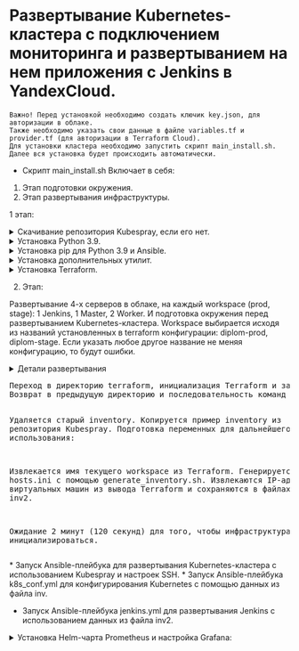 # Развертывание Kubernetes-кластера с подключением мониторинга и развертыванием на нем приложения с Jenkins в YandexCloud.

```
Важно! Перед установкой необходимо создать ключик key.json, для авторизации в облаке.
Также необходимо указать свои данные в файле variables.tf и provider.tf (для авторизации в Terraform Cloud).
Для установки кластера необходимо запустить скрипт main_install.sh.
Далее вся установка будет происходить автоматически.
```


* Скрипт main_install.sh Включает в себя:
1. Этап подготовки окружения.
2. Этап развертывания инфраструктуры. 

1 этап:
<details>
<summary>Скачивание репозитория Kubespray, если его нет.</summary>
<pre>
   Проверяется, есть ли директория с именем "kubespray". Если директория не найдена, скрипт клонирует репозиторий Kubespray из GitHub.
<pre>
</details>

<details>
<summary>Установка Python 3.9.</summary>
<pre>
Проверяется наличие Python 3.9.
Если Python 3.9 не установлен, производится его установка через пакетный менеджер apt.
</pre>
</details>

<details>
<summary>Установка pip для Python 3.9 и Ansible.</summary>
<pre>
Проверяется наличие pip3.9.
Если pip для Python 3.9 отсутствует, производится его установка через apt-get.
Установка Ansible версии 2.14.6 с использованием pip:
Устанавливается конкретная версия Ansible для успешного взаимодействия с kubespray.
</pre>
</details>

<details>
<summary>Установка дополнительных утилит.</summary>
<pre>
Проверяется наличие утилиты jq и устанавливается, если она отсутствует.
Утилиты netaddr, jmespath и kubectl также проверяются на наличие и устанавливаются при необходимости.
</pre>
</details>

<details>
<summary>Установка Terraform.</summary>
<pre>
Проверяется наличие утилиты terraform.
Если она отсутствует, производится установка с использованием snap.
</pre>
</details>


2. Этап:
   
Развертывание 4-х серверов в облаке, на каждый workspace (prod, stage): 1 Jenkins, 1 Master, 2 Worker. И подготовка окружения перед развертыванием Kubernetes-кластера.
Workspace выбирается исходя из названий установленных в terraform конфигурации: diplom-prod, diplom-stage.
Если указать любое другое название не меняя конфигурацию, то будут ошибки.
<details>
<summary>Детали развертывания<summary>
<pre>
Переход в директорию terraform, инициализация Terraform и запуск процесса создания инфраструктуры через terraform apply.
Возврат в предыдущую директорию и последовательность команд для подготовки inventory файла Kubespray:

Удаляется старый inventory.
Копируется пример inventory из репозитория Kubespray.
Подготовка переменных для дальнейшего использования:

Извлекается имя текущего workspace из Terraform.
Генерируется файл hosts.ini с помощью generate_inventory.sh.
Извлекаются IP-адреса виртуальных машин из вывода Terraform и сохраняются в файлах inv и inv2.

Ожидание 2 минут (120 секунд) для того, чтобы инфраструктура успела инициализироваться.
</pre>
</details>
* Запуск Ansible-плейбука для развертывания Kubernetes-кластера с использованием Kubespray и настроек SSH.
* Запуск Ansible-плейбука k8s_conf.yml для конфигурирования Kubernetes с помощью данных из файла inv.


* Запуск Ansible-плейбука jenkins.yml для развертывания Jenkins с использованием данных из файла inv2.

<details>
<summary>Установка Helm-чарта Prometheus и настройка Grafana:</summary>
<p>Создается namespace "monitoring".</p>
<p>Устанавливается Prometheus с помощью Helm.</p>
<p>Применяется файл конфигурации для сервиса Grafana.</p>
<p>Установка Helm-чарта netology в namespace "myapp".</p>
</details>
